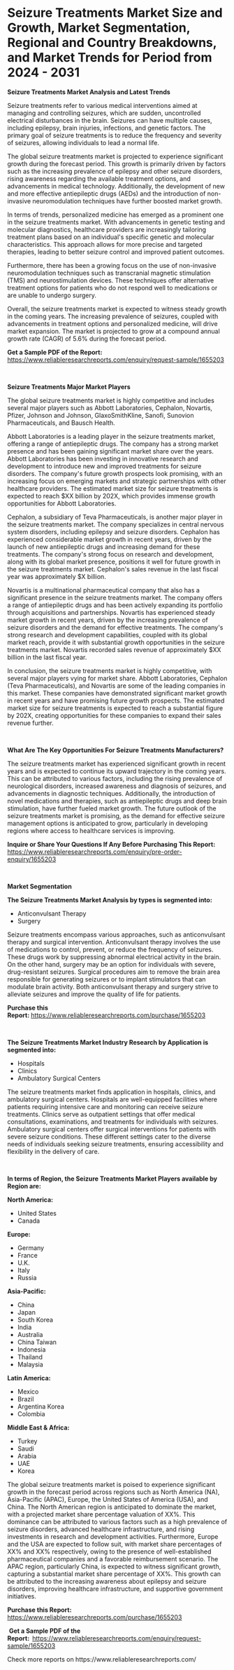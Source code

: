 <p><h1>Seizure Treatments Market Size and Growth, Market Segmentation, Regional and Country Breakdowns, and Market Trends for Period from 2024 -  2031</h1></p><p><strong>Seizure Treatments Market Analysis and Latest Trends</strong></p>
<p><p>Seizure treatments refer to various medical interventions aimed at managing and controlling seizures, which are sudden, uncontrolled electrical disturbances in the brain. Seizures can have multiple causes, including epilepsy, brain injuries, infections, and genetic factors. The primary goal of seizure treatments is to reduce the frequency and severity of seizures, allowing individuals to lead a normal life.</p><p>The global seizure treatments market is projected to experience significant growth during the forecast period. This growth is primarily driven by factors such as the increasing prevalence of epilepsy and other seizure disorders, rising awareness regarding the available treatment options, and advancements in medical technology. Additionally, the development of new and more effective antiepileptic drugs (AEDs) and the introduction of non-invasive neuromodulation techniques have further boosted market growth.</p><p>In terms of trends, personalized medicine has emerged as a prominent one in the seizure treatments market. With advancements in genetic testing and molecular diagnostics, healthcare providers are increasingly tailoring treatment plans based on an individual's specific genetic and molecular characteristics. This approach allows for more precise and targeted therapies, leading to better seizure control and improved patient outcomes.</p><p>Furthermore, there has been a growing focus on the use of non-invasive neuromodulation techniques such as transcranial magnetic stimulation (TMS) and neurostimulation devices. These techniques offer alternative treatment options for patients who do not respond well to medications or are unable to undergo surgery.</p><p>Overall, the seizure treatments market is expected to witness steady growth in the coming years. The increasing prevalence of seizures, coupled with advancements in treatment options and personalized medicine, will drive market expansion. The market is projected to grow at a compound annual growth rate (CAGR) of 5.6% during the forecast period.</p></p>
<p><strong>Get a Sample PDF of the Report:&nbsp;</strong> <a href="https://www.reliableresearchreports.com/enquiry/request-sample/1655203">https://www.reliableresearchreports.com/enquiry/request-sample/1655203</a></p>
<p>&nbsp;</p>
<p><strong>Seizure Treatments Major Market Players</strong></p>
<p><p>The global seizure treatments market is highly competitive and includes several major players such as Abbott Laboratories, Cephalon, Novartis, Pfizer, Johnson and Johnson, GlaxoSmithKline, Sanofi, Sunovion Pharmaceuticals, and Bausch Health.</p><p>Abbott Laboratories is a leading player in the seizure treatments market, offering a range of antiepileptic drugs. The company has a strong market presence and has been gaining significant market share over the years. Abbott Laboratories has been investing in innovative research and development to introduce new and improved treatments for seizure disorders. The company's future growth prospects look promising, with an increasing focus on emerging markets and strategic partnerships with other healthcare providers. The estimated market size for seizure treatments is expected to reach $XX billion by 202X, which provides immense growth opportunities for Abbott Laboratories.</p><p>Cephalon, a subsidiary of Teva Pharmaceuticals, is another major player in the seizure treatments market. The company specializes in central nervous system disorders, including epilepsy and seizure disorders. Cephalon has experienced considerable market growth in recent years, driven by the launch of new antiepileptic drugs and increasing demand for these treatments. The company's strong focus on research and development, along with its global market presence, positions it well for future growth in the seizure treatments market. Cephalon's sales revenue in the last fiscal year was approximately $X billion.</p><p>Novartis is a multinational pharmaceutical company that also has a significant presence in the seizure treatments market. The company offers a range of antiepileptic drugs and has been actively expanding its portfolio through acquisitions and partnerships. Novartis has experienced steady market growth in recent years, driven by the increasing prevalence of seizure disorders and the demand for effective treatments. The company's strong research and development capabilities, coupled with its global market reach, provide it with substantial growth opportunities in the seizure treatments market. Novartis recorded sales revenue of approximately $XX billion in the last fiscal year.</p><p>In conclusion, the seizure treatments market is highly competitive, with several major players vying for market share. Abbott Laboratories, Cephalon (Teva Pharmaceuticals), and Novartis are some of the leading companies in this market. These companies have demonstrated significant market growth in recent years and have promising future growth prospects. The estimated market size for seizure treatments is expected to reach a substantial figure by 202X, creating opportunities for these companies to expand their sales revenue further.</p></p>
<p>&nbsp;</p>
<p><strong>What Are The Key Opportunities For Seizure Treatments Manufacturers?</strong></p>
<p><p>The seizure treatments market has experienced significant growth in recent years and is expected to continue its upward trajectory in the coming years. This can be attributed to various factors, including the rising prevalence of neurological disorders, increased awareness and diagnosis of seizures, and advancements in diagnostic techniques. Additionally, the introduction of novel medications and therapies, such as antiepileptic drugs and deep brain stimulation, have further fueled market growth. The future outlook of the seizure treatments market is promising, as the demand for effective seizure management options is anticipated to grow, particularly in developing regions where access to healthcare services is improving.</p></p>
<p><strong>Inquire or Share Your Questions If Any Before Purchasing This Report:</strong> <a href="https://www.reliableresearchreports.com/enquiry/pre-order-enquiry/1655203">https://www.reliableresearchreports.com/enquiry/pre-order-enquiry/1655203</a></p>
<p>&nbsp;</p>
<p><strong>Market Segmentation</strong></p>
<p><strong>The Seizure Treatments Market Analysis by types is segmented into:</strong></p>
<p><ul><li>Anticonvulsant Therapy</li><li>Surgery</li></ul></p>
<p><p>Seizure treatments encompass various approaches, such as anticonvulsant therapy and surgical intervention. Anticonvulsant therapy involves the use of medications to control, prevent, or reduce the frequency of seizures. These drugs work by suppressing abnormal electrical activity in the brain. On the other hand, surgery may be an option for individuals with severe, drug-resistant seizures. Surgical procedures aim to remove the brain area responsible for generating seizures or to implant stimulators that can modulate brain activity. Both anticonvulsant therapy and surgery strive to alleviate seizures and improve the quality of life for patients.</p></p>
<p><strong>Purchase this Report:&nbsp;</strong><a href="https://www.reliableresearchreports.com/purchase/1655203">https://www.reliableresearchreports.com/purchase/1655203</a></p>
<p>&nbsp;</p>
<p><strong>The Seizure Treatments Market Industry Research by Application is segmented into:</strong></p>
<p><ul><li>Hospitals</li><li>Clinics</li><li>Ambulatory Surgical Centers</li></ul></p>
<p><p>The seizure treatments market finds application in hospitals, clinics, and ambulatory surgical centers. Hospitals are well-equipped facilities where patients requiring intensive care and monitoring can receive seizure treatments. Clinics serve as outpatient settings that offer medical consultations, examinations, and treatments for individuals with seizures. Ambulatory surgical centers offer surgical interventions for patients with severe seizure conditions. These different settings cater to the diverse needs of individuals seeking seizure treatments, ensuring accessibility and flexibility in the delivery of care.</p></p>
<p>&nbsp;</p>
<p><strong>In terms of Region, the Seizure Treatments Market Players available by Region are:</strong></p>
<p>
    <p> <strong> North America: </strong>
        <ul>
            <li>United States</li>
            <li>Canada</li>
        </ul>
        </p> 
    <p> <strong> Europe: </strong>
        <ul>
            <li>Germany</li>
            <li>France</li>
            <li>U.K.</li>
            <li>Italy</li>
            <li>Russia</li>
        </ul>
        </p> 
    <p> <strong> Asia-Pacific: </strong>
        <ul>
            <li>China</li>
            <li>Japan</li>
            <li>South Korea</li>
            <li>India</li>
            <li>Australia</li>
            <li>China Taiwan</li>
            <li>Indonesia</li>
            <li>Thailand</li>
            <li>Malaysia</li>
        </ul>
        </p> 
    <p> <strong> Latin America: </strong>
        <ul>
            <li>Mexico</li>
            <li>Brazil</li>
            <li>Argentina Korea</li>
            <li>Colombia</li>
        </ul>
        </p> 
    <p> <strong> Middle East & Africa: </strong>
        <ul>
            <li>Turkey</li>
            <li>Saudi</li>
            <li>Arabia</li>
            <li>UAE</li>
            <li>Korea</li>
        </ul>
    </p>
    </p>
<p><p>The global seizure treatments market is poised to experience significant growth in the forecast period across regions such as North America (NA), Asia-Pacific (APAC), Europe, the United States of America (USA), and China. The North American region is anticipated to dominate the market, with a projected market share percentage valuation of XX%. This dominance can be attributed to various factors such as a high prevalence of seizure disorders, advanced healthcare infrastructure, and rising investments in research and development activities. Furthermore, Europe and the USA are expected to follow suit, with market share percentages of XX% and XX% respectively, owing to the presence of well-established pharmaceutical companies and a favorable reimbursement scenario. The APAC region, particularly China, is expected to witness significant growth, capturing a substantial market share percentage of XX%. This growth can be attributed to the increasing awareness about epilepsy and seizure disorders, improving healthcare infrastructure, and supportive government initiatives.</p></p>
<p><strong>Purchase this Report: </strong><a href="https://www.reliableresearchreports.com/purchase/1655203">https://www.reliableresearchreports.com/purchase/1655203</a></p>
<p>&nbsp;<strong>Get a Sample PDF of the Report:&nbsp;&nbsp;</strong><a href="https://www.reliableresearchreports.com/enquiry/request-sample/1655203">https://www.reliableresearchreports.com/enquiry/request-sample/1655203</a></p>
<p><strong></strong></p>
<p>Check more reports on https://www.reliableresearchreports.com/</p>